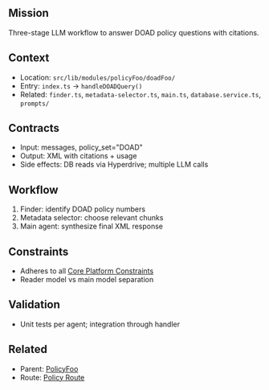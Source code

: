 ## Mission

Three-stage LLM workflow to answer DOAD policy questions with citations.

## Context

- Location: `src/lib/modules/policyFoo/doadFoo/`
- Entry: `index.ts` → `handleDOADQuery()`
- Related: `finder.ts`, `metadata-selector.ts`, `main.ts`, `database.service.ts`, `prompts/`

## Contracts

- Input: messages, policy_set="DOAD"
- Output: XML with citations + usage
- Side effects: DB reads via Hyperdrive; multiple LLM calls

## Workflow

1. Finder: identify DOAD policy numbers
2. Metadata selector: choose relevant chunks
3. Main agent: synthesize final XML response

## Constraints

- Adheres to all [Core Platform Constraints](./core.md#platform-constraints)
- Reader model vs main model separation

## Validation

- Unit tests per agent; integration through handler

## Related

- Parent: [PolicyFoo](./module.policyFoo.md)
- Route: [Policy Route](./routes.md#policy-route)
